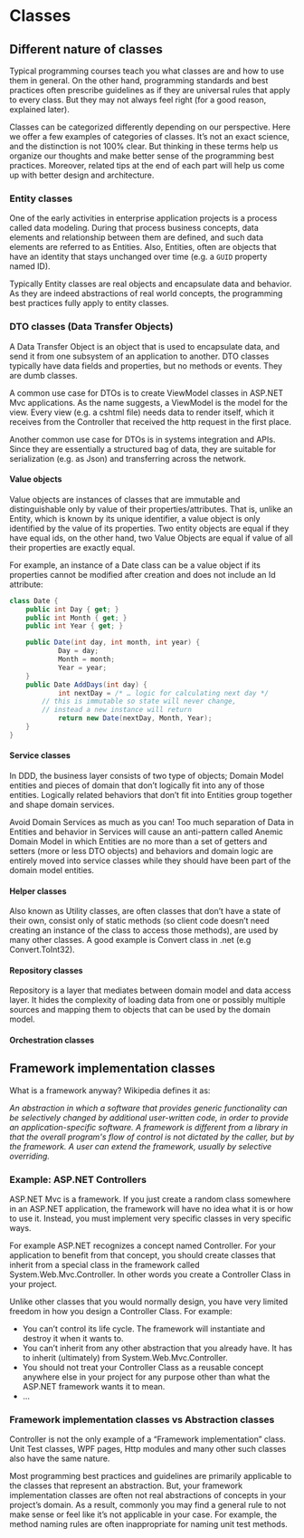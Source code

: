 # Classes

## Different nature of classes

Typical programming courses teach you what classes are and how to use them in general. On the other hand, programming standards and best practices often prescribe guidelines as if they are universal rules that apply to every class. But they may not always feel right (for a good reason, explained later).

Classes can be categorized differently depending on our perspective. Here we offer a few examples of categories of classes. It’s not an exact science, and the distinction is not 100% clear. But thinking in these terms help us organize our thoughts and make better sense of the programming best practices. Moreover, related tips at the end of each part will help us come up with better design and architecture.

### Entity classes

One of the early activities in enterprise application projects is a process called data modeling. During that process business concepts, data elements and relationship between them are defined, and such data elements are referred to as Entities. Also, Entities, often are objects that have an identity  that stays unchanged over time (e.g. a `GUID` property named ID).

Typically Entity classes are real objects and encapsulate data and behavior. As they are indeed abstractions of real world concepts, the programming best practices fully apply to entity classes.

### DTO classes (Data Transfer Objects)

A Data Transfer Object is an object that is used to encapsulate data, and send it from one subsystem of an application to another. DTO classes typically have data fields and properties, but no methods or events. They are dumb classes.

A common use case for DTOs is to create ViewModel classes in ASP.NET Mvc applications. As the name suggests, a ViewModel is the model for the view. Every view (e.g. a cshtml file) needs data to render itself,  which it receives from the Controller that received the http request in the first place.

Another common use case for DTOs is in systems integration and APIs. Since they are essentially a structured bag of data, they are suitable for serialization (e.g. as Json) and transferring across the network.

#### Value objects

Value objects are instances of classes that are immutable and distinguishable only by value of their properties/attributes. That is, unlike an Entity, which is known by its unique identifier, a value object is only identified by the value of its properties. Two entity objects are equal if they have equal ids, on the other hand, two Value Objects are equal if value of all their properties are exactly equal.

For example, an instance of a Date class can be a value object if its properties cannot be modified after creation and does not include an Id attribute:

```c#
class Date {
	public int Day { get; }
	public int Month { get; }
	public int Year { get; }

	public Date(int day, int month, int year) {
    		Day = day;
    		Month = month;
    		Year = year;
	}
	public Date AddDays(int day) {
    		int nextDay = /* … logic for calculating next day */
   		// this is immutable so state will never change,
		// instead a new instance will return
    		return new Date(nextDay, Month, Year);
	}
}

 ```

#### Service classes

In DDD, the business layer consists of two type of objects; Domain Model entities and pieces of domain that don’t logically fit into any of those entities. Logically related behaviors that don’t fit into Entities group together and shape domain services.

Avoid Domain Services as much as you can! Too much separation of Data in Entities and behavior in Services will cause an anti-pattern called Anemic Domain Model in which Entities are no more than a set of getters and setters (more or less DTO objects) and behaviors and domain logic are entirely moved into service classes while they should have been part of the domain model entities.

#### Helper classes

Also known as Utility classes, are often classes that don’t have a state of their own, consist only of static methods (so client code doesn’t need creating an instance of the class to access those methods), are used by many other classes. A good example is Convert class in .net (e.g Convert.ToInt32). 

#### Repository classes

Repository is a layer that mediates between domain model and data access layer. It hides the complexity of loading data from one or possibly multiple sources and mapping them to objects that can be used by the domain model.

#### Orchestration classes

## Framework implementation classes

What is a framework anyway? Wikipedia defines it as:

_An abstraction in which a software that provides generic functionality can be selectively changed by additional user-written code, in order to provide an application-specific software. A framework is different from a library in that the overall program's flow of control is not dictated by the caller, but by the framework. A user can extend the framework, usually by selective overriding._

### Example: ASP.NET Controllers

ASP.NET Mvc is a framework. If you just create a random class somewhere in an ASP.NET application, the framework will have no idea what it is or how to use it. Instead, you must implement very specific classes in very specific ways.

For example ASP.NET recognizes a concept named Controller. For your application to benefit from that concept, you should create classes that inherit from a special class in the framework called System.Web.Mvc.Controller. In other words you create a Controller Class in your project.

Unlike other classes that you would normally design, you have very limited freedom in how you design a Controller Class. For example: 

- You can’t control its life cycle. The framework will instantiate and destroy it when it wants to.
- You can’t inherit from any other abstraction that you already have. It has to inherit (ultimately) from System.Web.Mvc.Controller. 
- You should not treat your Controller Class as a reusable concept anywhere else in your project for any purpose other than what the ASP.NET framework wants it to mean.
- ...

### Framework implementation classes vs Abstraction classes

Controller is not the only example of a “Framework implementation” class. Unit Test classes, WPF pages, Http modules and many other such classes also have the same nature.

Most programming best practices and guidelines are primarily applicable to the classes that represent an abstraction. But, your framework implementation classes are often not real abstractions of concepts in your project’s domain. As a result, commonly you may find a general rule to not make sense or feel like it’s not applicable in your case. For example, the method naming rules are often inappropriate for naming unit test methods. 

